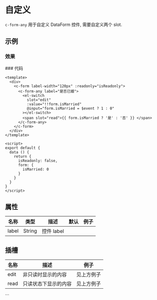 # 自定义

`c-form-any`
用于自定义 DataForm 控件, 需要自定义两个 slot.

## 示例

### 效果

<Demo>
  <AnyDemo />
</Demo>
### 代码

```vue
<template>
  <div>
    <c-form label-width="120px" :readonly="isReadonly">
      <c-form-any label="是否已婚">
        <el-switch
          slot="edit"
          :value="!!form.isMarried"
          @input="form.isMarried = $event ? 1 : 0"
        ></el-switch>
        <span slot="read">{{ form.isMarried ? '是' : '否' }} </span>
      </c-form-any>
    </c-form>
  </div>
</template>

<script>
export default {
  data () {
    return {
      isReadonly: false,
      form: {
        isMarried: 0
      }
    }
  }
}
</script>
```

## 属性

| 名称  | 类型   | 描述       | 默认 | 例子 |
| ----- | ------ | ---------- | ---- | ---- |
| label | String | 控件 label |      |      |

## 插槽

| 名称 | 描述                 | 例子       |
| ---- | -------------------- | ---------- |
| edit | 非只读时显示的内容   | 见上方例子 |
| read | 只读状态下显示的内容 | 见上方例子 |

<Comment />
```
